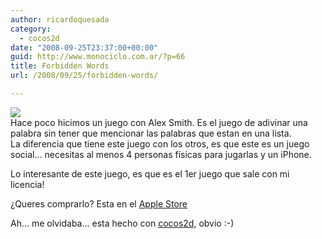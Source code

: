```yaml
---
author: ricardoquesada
category:
  - cocos2d
date: "2008-09-25T23:37:00+00:00"
guid: http://www.monociclo.com.ar/?p=66
title: Forbidden Words
url: /2008/09/25/forbidden-words/

---
```

[![](http://lh3.ggpht.com/ricardoquesada/SNvCn5dIbSI/AAAAAAAAI2U/4DhEw_0myrs/s400/IMG_0003_4.PNG)](http://lh3.ggpht.com/ricardoquesada/SNvCn5dIbSI/AAAAAAAAI2U/4DhEw_0myrs/s400/IMG_0003_4.PNG)  
Hace poco hicimos un juego con Alex Smith. Es el juego de adivinar una palabra sin tener que mencionar las palabras que estan en una lista.  
La diferencia que tiene este juego con los otros, es que este es un juego social... necesitas al menos 4 personas físicas para jugarlas y un iPhone.

Lo interesante de este juego, es que es el 1er juego que sale con mi licencia!

¿Queres comprarlo? Esta en el [Apple Store](http://phobos.apple.com/WebObjects/MZStore.woa/wa/viewArtist?id=290495691)

Ah... me olvidaba... esta hecho con [cocos2d](http://code.google.com/p/cocos2d-iphone), obvio :-)
